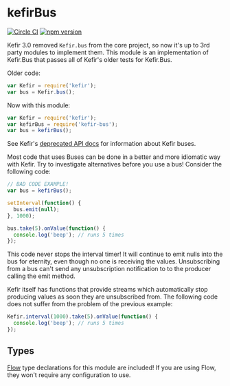 # kefirBus

[![Circle CI](https://circleci.com/gh/AgentME/kefir-bus.svg?style=shield)](https://circleci.com/gh/AgentME/kefir-bus)
[![npm version](https://badge.fury.io/js/kefir-bus.svg)](https://badge.fury.io/js/kefir-bus)

Kefir 3.0 removed `Kefir.bus` from the core project, so now it's up to 3rd
party modules to implement them. This module is an implementation of Kefir.Bus
that passes all of Kefir's older tests for Kefir.Bus.

Older code:

```js
var Kefir = require('kefir');
var bus = Kefir.bus();
```

Now with this module:

```js
var Kefir = require('kefir');
var kefirBus = require('kefir-bus');
var bus = kefirBus();
```

See Kefir's [deprecated API docs](https://github.com/rpominov/kefir/blob/v2/deprecated-api-docs.md#kefirbus)
for information about Kefir buses.

Most code that uses Buses can be done in a better and more idiomatic way with
Kefir. Try to investigate alternatives before you use a bus! Consider the
following code:

```js
// BAD CODE EXAMPLE!
var bus = kefirBus();

setInterval(function() {
  bus.emit(null);
}, 1000);

bus.take(5).onValue(function() {
  console.log('beep'); // runs 5 times
});
```

This code never stops the interval timer! It will continue to emit nulls into
the bus for eternity, even though no one is receiving the values. Unsubscribing
from a bus can't send any unsubscription notification to to the producer
calling the emit method.

Kefir itself has functions that provide streams which automatically stop
producing values as soon they are unsubscribed from. The following code does
not suffer from the problem of the previous example:

```js
Kefir.interval(1000).take(5).onValue(function() {
  console.log('beep'); // runs 5 times
});
```

## Types

[Flow](https://flowtype.org/) type declarations for this module are included!
If you are using Flow, they won't require any configuration to use.
